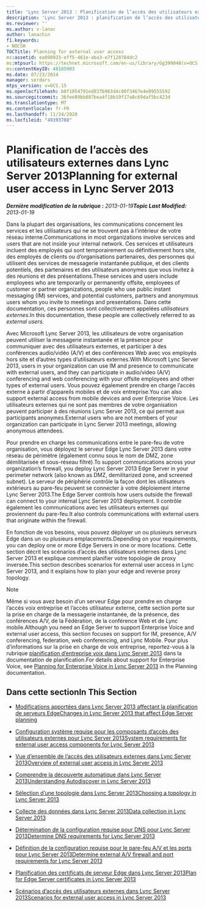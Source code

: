 ```yaml
---
title: 'Lync Server 2013 : Planification de l’accès des utilisateurs externes'
description: 'Lync Server 2013 : planification de l’accès des utilisateurs externes.'
ms.reviewer: ''
ms.author: v-lanac
author: lanachin
f1.keywords:
- NOCSH
TOCTitle: Planning for external user access
ms:assetid: ea098933-eff5-461e-aba3-e7f128784dc2
ms:mtpsurl: https://technet.microsoft.com/en-us/library/Gg399048(v=OCS.15)
ms:contentKeyID: 48185903
ms.date: 07/23/2014
manager: serdars
mtps_version: v=OCS.15
ms.openlocfilehash: b8f1854791ed837b963d4c80f3467e4e89555592
ms.sourcegitcommit: 36fee89bb887bea4f18b19f17a8c69daf5bc423d
ms.translationtype: MT
ms.contentlocale: fr-FR
ms.lasthandoff: 11/24/2020
ms.locfileid: "49393788"
---
```

# <a name="planning-for-external-user-access-in-lync-server-2013"></a><span data-ttu-id="e42e9-103">Planification de l’accès des utilisateurs externes dans Lync Server 2013</span><span class="sxs-lookup"><span data-stu-id="e42e9-103">Planning for external user access in Lync Server 2013</span></span>

<div data-xmlns="http://www.w3.org/1999/xhtml">

<div class="topic" data-xmlns="http://www.w3.org/1999/xhtml" data-msxsl="urn:schemas-microsoft-com:xslt" data-cs="https://msdn.microsoft.com/">

<div data-asp="https://msdn2.microsoft.com/asp">



</div>

<div id="mainSection">

<div id="mainBody"><span data-ttu-id="e42e9-104">

<span> </span></span><span class="sxs-lookup"><span data-stu-id="e42e9-104">

<span> </span></span></span>

<span data-ttu-id="e42e9-105">_**Dernière modification de la rubrique :** 2013-01-19_</span><span class="sxs-lookup"><span data-stu-id="e42e9-105">_**Topic Last Modified:** 2013-01-19_</span></span>

<span data-ttu-id="e42e9-106">Dans la plupart des organisations, les communications concernent les services et les utilisateurs qui ne se trouvent pas à l’intérieur de votre réseau interne.</span><span class="sxs-lookup"><span data-stu-id="e42e9-106">Communications in most organizations involve services and users that are not inside your internal network.</span></span> <span data-ttu-id="e42e9-107">Ces services et utilisateurs incluent des employés qui sont temporairement ou définitivement hors site, des employés de clients ou d’organisations partenaires, des personnes qui utilisent des services de messagerie instantanée publique, et des clients potentiels, des partenaires et des utilisateurs anonymes que vous invitez à des réunions et des présentations.</span><span class="sxs-lookup"><span data-stu-id="e42e9-107">These services and users include employees who are temporarily or permanently offsite, employees of customer or partner organizations, people who use public instant messaging (IM) services, and potential customers, partners and anonymous users whom you invite to meetings and presentations.</span></span> <span data-ttu-id="e42e9-108">Dans cette documentation, ces personnes sont collectivement appelées *utilisateurs externes*.</span><span class="sxs-lookup"><span data-stu-id="e42e9-108">In this documentation, these people are collectively referred to as *external users*.</span></span>

<span data-ttu-id="e42e9-109">Avec Microsoft Lync Server 2013, les utilisateurs de votre organisation peuvent utiliser la messagerie instantanée et la présence pour communiquer avec des utilisateurs externes, et participer à des conférences audio/vidéo (A/V) et des conférences Web avec vos employés hors site et d’autres types d’utilisateurs externes.</span><span class="sxs-lookup"><span data-stu-id="e42e9-109">With Microsoft Lync Server 2013, users in your organization can use IM and presence to communicate with external users, and they can participate in audio/video (A/V) conferencing and web conferencing with your offsite employees and other types of external users.</span></span> <span data-ttu-id="e42e9-110">Vous pouvez également prendre en charge l’accès externe à partir d’appareils mobiles et de voix entreprise.</span><span class="sxs-lookup"><span data-stu-id="e42e9-110">You can also support external access from mobile devices and over Enterprise Voice.</span></span> <span data-ttu-id="e42e9-111">Les utilisateurs externes qui ne sont pas membres de votre organisation peuvent participer à des réunions Lync Server 2013, ce qui permet aux participants anonymes.</span><span class="sxs-lookup"><span data-stu-id="e42e9-111">External users who are not members of your organization can participate in Lync Server 2013 meetings, allowing anonymous attendees.</span></span>

<span data-ttu-id="e42e9-112">Pour prendre en charge les communications entre le pare-feu de votre organisation, vous déployez le serveur Edge Lync Server 2013 dans votre réseau de périmètre (également connu sous le nom de DMZ, zone démilitarisée et sous-réseau filtré).</span><span class="sxs-lookup"><span data-stu-id="e42e9-112">To support communications across your organization’s firewall, you deploy Lync Server 2013 Edge Server in your perimeter network (also known as DMZ, demilitarized zone, and screened subnet).</span></span> <span data-ttu-id="e42e9-113">Le serveur de périphérie contrôle la façon dont les utilisateurs extérieurs au pare-feu peuvent se connecter à votre déploiement interne Lync Server 2013.</span><span class="sxs-lookup"><span data-stu-id="e42e9-113">The Edge Server controls how users outside the firewall can connect to your internal Lync Server 2013 deployment.</span></span> <span data-ttu-id="e42e9-114">Il contrôle également les communications avec les utilisateurs externes qui proviennent du pare-feu.</span><span class="sxs-lookup"><span data-stu-id="e42e9-114">It also controls communications with external users that originate within the firewall.</span></span>

<span data-ttu-id="e42e9-115">En fonction de vos besoins, vous pouvez déployer un ou plusieurs serveurs Edge dans un ou plusieurs emplacements.</span><span class="sxs-lookup"><span data-stu-id="e42e9-115">Depending on your requirements, you can deploy one or more Edge Servers in one or more locations.</span></span> <span data-ttu-id="e42e9-116">Cette section décrit les scénarios d’accès des utilisateurs externes dans Lync Server 2013 et explique comment planifier votre topologie de proxy inversée.</span><span class="sxs-lookup"><span data-stu-id="e42e9-116">This section describes scenarios for external user access in Lync Server 2013, and it explains how to plan your edge and reverse proxy topology.</span></span>

<div>


> [!NOTE]  
> <span data-ttu-id="e42e9-117">Même si vous avez besoin d’un serveur Edge pour prendre en charge l’accès voix entreprise et l’accès utilisateur externe, cette section porte sur la prise en charge de la messagerie instantanée, de la présence, des conférences A/V, de la Fédération, de la conférence Web et de Lync mobile.</span><span class="sxs-lookup"><span data-stu-id="e42e9-117">Although you need an Edge Server to support Enterprise Voice and external user access, this section focuses on support for IM, presence, A/V conferencing, federation, web conferencing, and Lync Mobile.</span></span> <span data-ttu-id="e42e9-118">Pour plus d’informations sur la prise en charge de voix entreprise, reportez-vous à la rubrique <A href="lync-server-2013-planning-for-enterprise-voice.md">planification d’entreprise voix dans Lync Server 2013</A> dans la documentation de planification.</span><span class="sxs-lookup"><span data-stu-id="e42e9-118">For details about support for Enterprise Voice, see <A href="lync-server-2013-planning-for-enterprise-voice.md">Planning for Enterprise Voice in Lync Server 2013</A> in the Planning documentation.</span></span>



</div>

<div>

## <a name="in-this-section"></a><span data-ttu-id="e42e9-119">Dans cette section</span><span class="sxs-lookup"><span data-stu-id="e42e9-119">In This Section</span></span>

  - [<span data-ttu-id="e42e9-120">Modifications apportées dans Lync Server 2013 affectant la planification de serveurs Edge</span><span class="sxs-lookup"><span data-stu-id="e42e9-120">Changes in Lync Server 2013 that affect Edge Server planning</span></span>](lync-server-2013-changes-in-lync-server-that-affect-edge-server-planning.md)

  - [<span data-ttu-id="e42e9-121">Configuration système requise pour les composants d’accès des utilisateurs externes pour Lync Server 2013</span><span class="sxs-lookup"><span data-stu-id="e42e9-121">System requirements for external user access components for Lync Server 2013</span></span>](lync-server-2013-system-requirements-for-external-user-access-components.md)

  - [<span data-ttu-id="e42e9-122">Vue d’ensemble de l’accès des utilisateurs externes dans Lync Server 2013</span><span class="sxs-lookup"><span data-stu-id="e42e9-122">Overview of external user access in Lync Server 2013</span></span>](lync-server-2013-overview-of-external-user-access.md)

  - [<span data-ttu-id="e42e9-123">Comprendre la découverte automatique dans Lync Server 2013</span><span class="sxs-lookup"><span data-stu-id="e42e9-123">Understanding Autodiscover in Lync Server 2013</span></span>](lync-server-2013-understanding-autodiscover.md)

  - [<span data-ttu-id="e42e9-124">Sélection d’une topologie dans Lync Server 2013</span><span class="sxs-lookup"><span data-stu-id="e42e9-124">Choosing a topology in Lync Server 2013</span></span>](lync-server-2013-choosing-a-topology.md)

  - [<span data-ttu-id="e42e9-125">Collecte des données dans Lync Server 2013</span><span class="sxs-lookup"><span data-stu-id="e42e9-125">Data collection in Lync Server 2013</span></span>](lync-server-2013-data-collection.md)

  - [<span data-ttu-id="e42e9-126">Détermination de la configuration requise pour DNS pour Lync Server 2013</span><span class="sxs-lookup"><span data-stu-id="e42e9-126">Determine DNS requirements for Lync Server 2013</span></span>](lync-server-2013-determine-dns-requirements.md)

  - [<span data-ttu-id="e42e9-127">Définition de la configuration requise pour le pare-feu A/V et les ports pour Lync Server 2013</span><span class="sxs-lookup"><span data-stu-id="e42e9-127">Determine external A/V firewall and port requirements for Lync Server 2013</span></span>](lync-server-2013-determine-external-a-v-firewall-and-port-requirements.md)

  - [<span data-ttu-id="e42e9-128">Planification des certificats de serveur Edge dans Lync Server 2013</span><span class="sxs-lookup"><span data-stu-id="e42e9-128">Plan for Edge Server certificates in Lync Server 2013</span></span>](lync-server-2013-plan-for-edge-server-certificates.md)

  - [<span data-ttu-id="e42e9-129">Scénarios d’accès des utilisateurs externes dans Lync Server 2013</span><span class="sxs-lookup"><span data-stu-id="e42e9-129">Scenarios for external user access in Lync Server 2013</span></span>](lync-server-2013-scenarios-for-external-user-access.md)

<span data-ttu-id="e42e9-130"></div>

</div>

<span> </span>

</div>

</div>

</span><span class="sxs-lookup"><span data-stu-id="e42e9-130"></div>

</div>

<span> </span>

</div>

</div>

</span></span></div>

